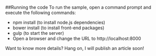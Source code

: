 ##Running the code
To run the sample, open a command prompt and execute the following commands:

 -  npm install (to install node.js dependencies)
 -  bower install (to install front-end packages)
 -  gulp (to start the server)
 -  Open a browser and change the URL to http://localhost:8000

Want to know more details? Hang on, I will publish an article soon!